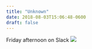 ```yaml
---
title: "Unknown"
date: 2018-08-03T15:06:48-0600
draft: false
---
```


Friday afternoon on Slack
![](/images/2018/4b65f89cfe.jpg)
